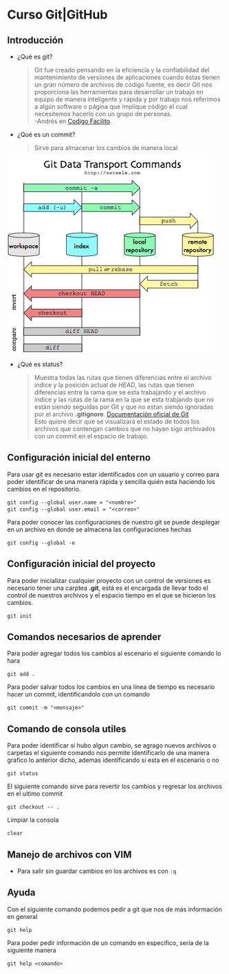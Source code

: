 # Curso Git|GitHub

## Introducción

- ¿Qué es git? 
  
  >Git fue creado pensando en la eficiencia y la confiabilidad del mantenimiento de versiones de aplicaciones cuando éstas tienen un gran número de archivos de código fuente, es decir Git nos proporciona las herramientas para desarrollar un trabajo en equipo de manera inteligente y rápida y por trabajo nos referimos a algún software o página que implique código el cual necesitemos hacerlo con un grupo de personas.  
  > -Andrés en [Codigo Facilito](https://codigofacilito.com/articulos/que-es-git).

- ¿Qué es un commit?
  >Sirve para almacenar los cambios de manera local  

![Explicación breve de como funciona un commit][git-data]

- ¿Qué es status?
  >Muestra todas las rutas que tienen diferencias entre el archivo índice y la posición actual de _HEAD_, las rutas que tienen diferencias entre la rama que se esta trabajando y el archivo indice y las rutas de la rama en la que se esta trabjando que no están siendo seguidas por Git y que no estan siendo ignoradas por el archivo **.gitignore**.  [Documentación oficial de Git](https://git-scm.com/docs/git-status)  
  >Esto quiere decir que se visualizará el estado de todos los archivos que contengan cambios que no hayan sigo archivados con un commit en el espacio de trabajo.

## Configuración inicial del enterno

Para usar git es necesario estar identificados con un usuario y correo para poder identificar de una manera rápida y sencilla quién esta haciendo los cambios en el repositorio.  
```
git config --global user.name = "<nombre>"
git config --global user.email = "<correo>"
```

Para poder conocer las configuraciones de nuestro git se puede desplegar en un archivo en donde se almacena las configuraciones hechas
```
git config --global -e
```

## Configuración inicial del proyecto

Para poder inicializar cualquier proyecto con un control de versiones es necesario tener una carptea **.git**, está es el encargada de llevar todo el control de nuestros archivos y el espacio tiempo en el que se hicieron los cambios.
```
git init
```

## Comandos necesarios de aprender

Para poder agregar todos los cambios al escenario el siguiente comando lo hara
```
git add .
```

Para poder salvar todos los cambios en una linea de tiempo es necesario hacer un commit, identificandolo con un comando
```
git commit -m "<mensaje>"
```


## Comando de consola utiles

Para poder identificar si hubo algun cambio, se agrago nuevos archivos o carpetas el siguiente comando nos permite identificarlo de una manera grafico lo anterior dicho, ademas identificando si esta en el escenario o no
```
git status
```



El siguiente comando sirve para revertir los cambios y regresar los archivos en el ultimo commit  
```
git checkout -- .
```

Limpiar la consola
```
clear
```

## Manejo de archivos con VIM
- Para salir sin guardar cambios en los archivos es con ```:q```


## Ayuda  

Con el siguiente comando podemos pedir a git que nos de más información en general  
```
git help
```

Para poder pedir información de un comando en especifico, sería de la siguiente manera
```
git help <comando>
```

[//]: <> (Imagenes)

[git-data]: /img/git-data.png